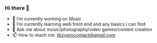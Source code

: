 ### Hi there 👋

- 🔭 I’m currently working on Music 
- 🌱 I’m currently learning web front end and any basics i can find    
- 💬 Ask me about music/photography/video games/content creation    
- 📫 How to reach me: likzyprocontact@gmail.com

